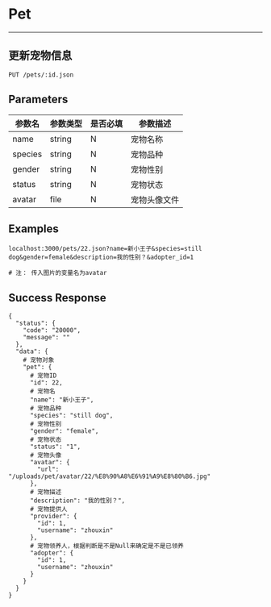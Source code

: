 # Pet
---
## 更新宠物信息

```
PUT /pets/:id.json
```

## Parameters

|参数名|参数类型|是否必填|参数描述|
|-----|--------|-------|--------|
|name|string|N|宠物名称|
|species|string|N|宠物品种|
|gender|string|N|宠物性别|
|status|string|N|宠物状态|
|avatar|file|N|宠物头像文件|


## Examples
```
localhost:3000/pets/22.json?name=新小王子&species=still dog&gender=female&description=我的性别？&adopter_id=1

# 注： 传入图片的变量名为avatar
```

## Success Response
```
{
  "status": {
    "code": "20000",
    "message": ""
  },
  "data": {
    # 宠物对象
    "pet": {
      # 宠物ID
      "id": 22,
      # 宠物名
      "name": "新小王子",
      # 宠物品种
      "species": "still dog",
      # 宠物性别
      "gender": "female",
      # 宠物状态
      "status": "1",
      # 宠物头像
      "avatar": {
        "url": "/uploads/pet/avatar/22/%E8%90%A8%E6%91%A9%E8%80%B6.jpg"
      },
      # 宠物描述
      "description": "我的性别？",
      # 宠物提供人
      "provider": {
        "id": 1,
        "username": "zhouxin"
      },
      # 宠物领养人，根据判断是不是Null来确定是不是已领养
      "adopter": {
        "id": 1,
        "username": "zhouxin"
      }
    }
  }
}

```
